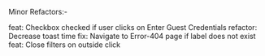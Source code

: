 Minor Refactors:-

feat: Checkbox checked if user clicks on Enter Guest Credentials
refactor: Decrease toast time
fix: Navigate to Error-404 page if label does not exist
feat: Close filters on outside click
